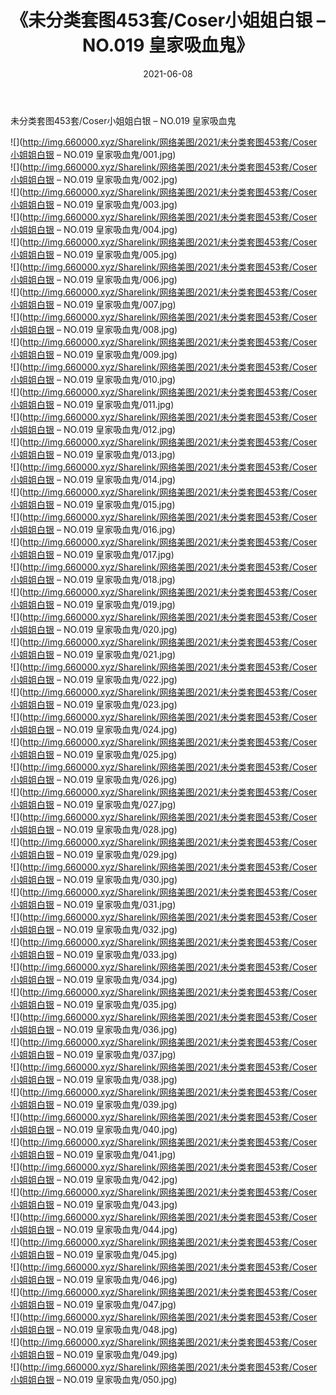 ﻿---
layout: post
title:  《未分类套图453套/Coser小姐姐白银 – NO.019 皇家吸血鬼》
date:   2021-06-08
img: http://img.660000.xyz/Sharelink/网络美图/2021/未分类套图453套/Coser小姐姐白银 – NO.019 皇家吸血鬼/000.jpg
categories: [美女, 清纯, 唯美]
---

未分类套图453套/Coser小姐姐白银 – NO.019 皇家吸血鬼

 ![](http://img.660000.xyz/Sharelink/网络美图/2021/未分类套图453套/Coser小姐姐白银 – NO.019 皇家吸血鬼/001.jpg) <br>![](http://img.660000.xyz/Sharelink/网络美图/2021/未分类套图453套/Coser小姐姐白银 – NO.019 皇家吸血鬼/002.jpg) <br>![](http://img.660000.xyz/Sharelink/网络美图/2021/未分类套图453套/Coser小姐姐白银 – NO.019 皇家吸血鬼/003.jpg) <br>![](http://img.660000.xyz/Sharelink/网络美图/2021/未分类套图453套/Coser小姐姐白银 – NO.019 皇家吸血鬼/004.jpg) <br>![](http://img.660000.xyz/Sharelink/网络美图/2021/未分类套图453套/Coser小姐姐白银 – NO.019 皇家吸血鬼/005.jpg) <br>![](http://img.660000.xyz/Sharelink/网络美图/2021/未分类套图453套/Coser小姐姐白银 – NO.019 皇家吸血鬼/006.jpg) <br>![](http://img.660000.xyz/Sharelink/网络美图/2021/未分类套图453套/Coser小姐姐白银 – NO.019 皇家吸血鬼/007.jpg) <br>![](http://img.660000.xyz/Sharelink/网络美图/2021/未分类套图453套/Coser小姐姐白银 – NO.019 皇家吸血鬼/008.jpg) <br>![](http://img.660000.xyz/Sharelink/网络美图/2021/未分类套图453套/Coser小姐姐白银 – NO.019 皇家吸血鬼/009.jpg) <br>![](http://img.660000.xyz/Sharelink/网络美图/2021/未分类套图453套/Coser小姐姐白银 – NO.019 皇家吸血鬼/010.jpg) <br>![](http://img.660000.xyz/Sharelink/网络美图/2021/未分类套图453套/Coser小姐姐白银 – NO.019 皇家吸血鬼/011.jpg) <br>![](http://img.660000.xyz/Sharelink/网络美图/2021/未分类套图453套/Coser小姐姐白银 – NO.019 皇家吸血鬼/012.jpg) <br>![](http://img.660000.xyz/Sharelink/网络美图/2021/未分类套图453套/Coser小姐姐白银 – NO.019 皇家吸血鬼/013.jpg) <br>![](http://img.660000.xyz/Sharelink/网络美图/2021/未分类套图453套/Coser小姐姐白银 – NO.019 皇家吸血鬼/014.jpg) <br>![](http://img.660000.xyz/Sharelink/网络美图/2021/未分类套图453套/Coser小姐姐白银 – NO.019 皇家吸血鬼/015.jpg) <br>![](http://img.660000.xyz/Sharelink/网络美图/2021/未分类套图453套/Coser小姐姐白银 – NO.019 皇家吸血鬼/016.jpg) <br>![](http://img.660000.xyz/Sharelink/网络美图/2021/未分类套图453套/Coser小姐姐白银 – NO.019 皇家吸血鬼/017.jpg) <br>![](http://img.660000.xyz/Sharelink/网络美图/2021/未分类套图453套/Coser小姐姐白银 – NO.019 皇家吸血鬼/018.jpg) <br>![](http://img.660000.xyz/Sharelink/网络美图/2021/未分类套图453套/Coser小姐姐白银 – NO.019 皇家吸血鬼/019.jpg) <br>![](http://img.660000.xyz/Sharelink/网络美图/2021/未分类套图453套/Coser小姐姐白银 – NO.019 皇家吸血鬼/020.jpg) <br>![](http://img.660000.xyz/Sharelink/网络美图/2021/未分类套图453套/Coser小姐姐白银 – NO.019 皇家吸血鬼/021.jpg) <br>![](http://img.660000.xyz/Sharelink/网络美图/2021/未分类套图453套/Coser小姐姐白银 – NO.019 皇家吸血鬼/022.jpg) <br>![](http://img.660000.xyz/Sharelink/网络美图/2021/未分类套图453套/Coser小姐姐白银 – NO.019 皇家吸血鬼/023.jpg) <br>![](http://img.660000.xyz/Sharelink/网络美图/2021/未分类套图453套/Coser小姐姐白银 – NO.019 皇家吸血鬼/024.jpg) <br>![](http://img.660000.xyz/Sharelink/网络美图/2021/未分类套图453套/Coser小姐姐白银 – NO.019 皇家吸血鬼/025.jpg) <br>![](http://img.660000.xyz/Sharelink/网络美图/2021/未分类套图453套/Coser小姐姐白银 – NO.019 皇家吸血鬼/026.jpg) <br>![](http://img.660000.xyz/Sharelink/网络美图/2021/未分类套图453套/Coser小姐姐白银 – NO.019 皇家吸血鬼/027.jpg) <br>![](http://img.660000.xyz/Sharelink/网络美图/2021/未分类套图453套/Coser小姐姐白银 – NO.019 皇家吸血鬼/028.jpg) <br>![](http://img.660000.xyz/Sharelink/网络美图/2021/未分类套图453套/Coser小姐姐白银 – NO.019 皇家吸血鬼/029.jpg) <br>![](http://img.660000.xyz/Sharelink/网络美图/2021/未分类套图453套/Coser小姐姐白银 – NO.019 皇家吸血鬼/030.jpg) <br>![](http://img.660000.xyz/Sharelink/网络美图/2021/未分类套图453套/Coser小姐姐白银 – NO.019 皇家吸血鬼/031.jpg) <br>![](http://img.660000.xyz/Sharelink/网络美图/2021/未分类套图453套/Coser小姐姐白银 – NO.019 皇家吸血鬼/032.jpg) <br>![](http://img.660000.xyz/Sharelink/网络美图/2021/未分类套图453套/Coser小姐姐白银 – NO.019 皇家吸血鬼/033.jpg) <br>![](http://img.660000.xyz/Sharelink/网络美图/2021/未分类套图453套/Coser小姐姐白银 – NO.019 皇家吸血鬼/034.jpg) <br>![](http://img.660000.xyz/Sharelink/网络美图/2021/未分类套图453套/Coser小姐姐白银 – NO.019 皇家吸血鬼/035.jpg) <br>![](http://img.660000.xyz/Sharelink/网络美图/2021/未分类套图453套/Coser小姐姐白银 – NO.019 皇家吸血鬼/036.jpg) <br>![](http://img.660000.xyz/Sharelink/网络美图/2021/未分类套图453套/Coser小姐姐白银 – NO.019 皇家吸血鬼/037.jpg) <br>![](http://img.660000.xyz/Sharelink/网络美图/2021/未分类套图453套/Coser小姐姐白银 – NO.019 皇家吸血鬼/038.jpg) <br>![](http://img.660000.xyz/Sharelink/网络美图/2021/未分类套图453套/Coser小姐姐白银 – NO.019 皇家吸血鬼/039.jpg) <br>![](http://img.660000.xyz/Sharelink/网络美图/2021/未分类套图453套/Coser小姐姐白银 – NO.019 皇家吸血鬼/040.jpg) <br>![](http://img.660000.xyz/Sharelink/网络美图/2021/未分类套图453套/Coser小姐姐白银 – NO.019 皇家吸血鬼/041.jpg) <br>![](http://img.660000.xyz/Sharelink/网络美图/2021/未分类套图453套/Coser小姐姐白银 – NO.019 皇家吸血鬼/042.jpg) <br>![](http://img.660000.xyz/Sharelink/网络美图/2021/未分类套图453套/Coser小姐姐白银 – NO.019 皇家吸血鬼/043.jpg) <br>![](http://img.660000.xyz/Sharelink/网络美图/2021/未分类套图453套/Coser小姐姐白银 – NO.019 皇家吸血鬼/044.jpg) <br>![](http://img.660000.xyz/Sharelink/网络美图/2021/未分类套图453套/Coser小姐姐白银 – NO.019 皇家吸血鬼/045.jpg) <br>![](http://img.660000.xyz/Sharelink/网络美图/2021/未分类套图453套/Coser小姐姐白银 – NO.019 皇家吸血鬼/046.jpg) <br>![](http://img.660000.xyz/Sharelink/网络美图/2021/未分类套图453套/Coser小姐姐白银 – NO.019 皇家吸血鬼/047.jpg) <br>![](http://img.660000.xyz/Sharelink/网络美图/2021/未分类套图453套/Coser小姐姐白银 – NO.019 皇家吸血鬼/048.jpg) <br>![](http://img.660000.xyz/Sharelink/网络美图/2021/未分类套图453套/Coser小姐姐白银 – NO.019 皇家吸血鬼/049.jpg) <br>![](http://img.660000.xyz/Sharelink/网络美图/2021/未分类套图453套/Coser小姐姐白银 – NO.019 皇家吸血鬼/050.jpg) <br>